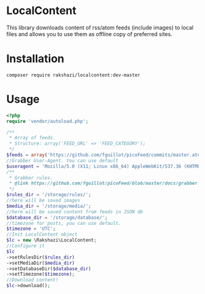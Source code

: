 # LocalContent

This library downloads content of rss/atom feeds (include images) to local files and allows
you to use them as offline copy of preferred sites.

# Installation

```
composer require rakshazi/localcontent:dev-master
```

# Usage

```php
<?php
require 'vendor/autoload.php';

/**
 * Array of feeds.
 * Structure: array('FEED_URL' => 'FEED_CATEGORY');
 */
$feeds = array('https://github.com/fguillot/picoFeed/commits/master.atom' => 'development');
//Grabber User-Agent. You can use default
$useragent = 'Mozilla/5.0 (X11; Linux x86_64) AppleWebKit/537.36 (KHTML, like Gecko) Chrome/48.0.2564.116 Safari/537.36';
/**
 * Grabber rules.
 * @link https://github.com/fguillot/picoFeed/blob/master/docs/grabber.markdown#how-to-write-a-grabber-rules-file
 */
$rules_dir = '/storage/rules/';
//here will be saved images
$media_dir = '/storage/media/';
//here will be saved content from feeds in JSON db
$database_dir = '/storage/database/';
//timezone for posts, you can use default.
$timezone = 'UTC';
//Init LocalContent object
$lc = new \Rakshazi\LocalContent;
//Configure it
$lc
->setRulesDir($rules_dir)
->setMediaDir($media_dir)
->setDatabaseDir($database_dir)
->setTimezone($timezone);
//Download content!
$lc->download();
```
